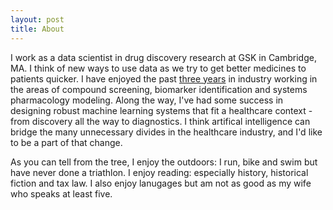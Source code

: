 ```yaml
---
layout: post
title: About
---
```


I work as a data scientist in drug discovery research at GSK in Cambridge, MA. I think of new ways to use data as we try to get better medicines to patients quicker. I have enjoyed the past [three years](https://www.linkedin.com/in/yusuf-roohani-bb195231/) in industry working in the areas of compound screening, biomarker identification and systems pharmacology modeling. Along the way, I've had some success in designing robust machine learning systems that fit a healthcare context - from discovery all the way to diagnostics. I think artifical intelligence can bridge the many unnecessary divides in the healthcare industry, and I'd like to be a part of that change.

As you can tell from the tree, I enjoy the outdoors: I run, bike and swim but have never done a triathlon. I enjoy reading: especially history, historical fiction and tax law. I also enjoy lanugages but am not as good as my wife who speaks at least five.
